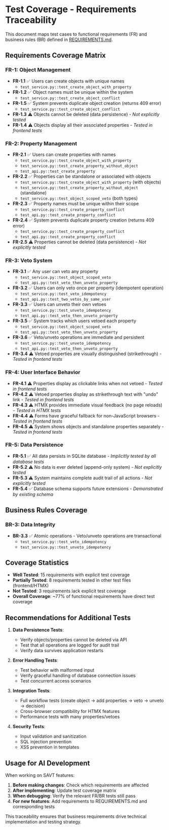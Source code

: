 # Test Coverage - Requirements Traceability

This document maps test cases to functional requirements (FR) and business rules (BR) defined in [REQUIREMENTS.md](./REQUIREMENTS.md).

## Requirements Coverage Matrix

### FR-1: Object Management
- **FR-1.1** ✅ Users can create objects with unique names
  - `test_service.py::test_create_object_with_property`
- **FR-1.2** ✅ Object names must be unique within the system
  - `test_service.py::test_create_object_conflict`
- **FR-1.5** ✅ System prevents duplicate object creation (returns 409 error)
  - `test_service.py::test_create_object_conflict`
- **FR-1.3** ⚠️ Objects cannot be deleted (data persistence) - *Not explicitly tested*
- **FR-1.4** ⚠️ Objects display all their associated properties - *Tested in frontend tests*

### FR-2: Property Management
- **FR-2.1** ✅ Users can create properties with names
  - `test_service.py::test_create_object_with_property`
  - `test_service.py::test_create_property_without_object`
  - `test_api.py::test_create_property`
- **FR-2.2** ✅ Properties can be standalone or associated with objects
  - `test_service.py::test_create_object_with_property` (with objects)
  - `test_service.py::test_create_property_without_object` (standalone)
  - `test_service.py::test_object_scoped_veto` (both types)
- **FR-2.3** ✅ Property names must be unique within their scope
  - `test_service.py::test_create_property_conflict`
  - `test_api.py::test_create_property_conflict`
- **FR-2.4** ✅ System prevents duplicate property creation (returns 409 error)
  - `test_service.py::test_create_property_conflict`
  - `test_api.py::test_create_property_conflict`
- **FR-2.5** ⚠️ Properties cannot be deleted (data persistence) - *Not explicitly tested*

### FR-3: Veto System  
- **FR-3.1** ✅ Any user can veto any property
  - `test_service.py::test_object_scoped_veto`
  - `test_api.py::test_veto_then_unveto_property`
- **FR-3.2** ✅ Users can only veto once per property (idempotent operation)
  - `test_service.py::test_veto_idempotency`
  - `test_api.py::test_two_vetos_by_same_user`
- **FR-3.3** ✅ Users can unveto their own vetoes
  - `test_service.py::test_unveto_idempotency`
  - `test_api.py::test_veto_then_unveto_property`
- **FR-3.5** ✅ System tracks which users vetoed each property
  - `test_service.py::test_object_scoped_veto`
  - `test_api.py::test_veto_then_unveto_property`
- **FR-3.6** ✅ Veto/unveto operations are immediate and persistent
  - `test_service.py::test_unveto_idempotency`
  - `test_api.py::test_veto_then_unveto_property`
- **FR-3.4** ⚠️ Vetoed properties are visually distinguished (strikethrough) - *Tested in frontend tests*

### FR-4: User Interface Behavior
- **FR-4.1** ⚠️ Properties display as clickable links when not vetoed - *Tested in frontend tests*
- **FR-4.2** ⚠️ Vetoed properties display as strikethrough text with "undo" link - *Tested in frontend tests*  
- **FR-4.3** ⚠️ HTMX provides immediate visual feedback (no page reloads) - *Tested in HTMX tests*
- **FR-4.4** ⚠️ Forms have graceful fallback for non-JavaScript browsers - *Tested in frontend tests*
- **FR-4.5** ⚠️ System shows objects and standalone properties separately - *Tested in frontend tests*

### FR-5: Data Persistence
- **FR-5.1** ✅ All data persists in SQLite database - *Implicitly tested by all database tests*
- **FR-5.2** ⚠️ No data is ever deleted (append-only system) - *Not explicitly tested*
- **FR-5.3** ⚠️ System maintains complete audit trail of all actions - *Not explicitly tested*
- **FR-5.4** ✅ Database schema supports future extensions - *Demonstrated by existing schema*

## Business Rules Coverage

### BR-3: Data Integrity
- **BR-3.3** ✅ Atomic operations - Veto/unveto operations are transactional
  - `test_service.py::test_veto_idempotency`
  - `test_service.py::test_unveto_idempotency`

## Coverage Statistics

- **Well Tested**: 15 requirements with explicit test coverage
- **Partially Tested**: 8 requirements tested in other test files (frontend/HTMX)
- **Not Tested**: 3 requirements lack explicit test coverage
- **Overall Coverage**: ~77% of functional requirements have direct test coverage

## Recommendations for Additional Tests

1. **Data Persistence Tests**:
   - Verify objects/properties cannot be deleted via API
   - Test that all operations are logged for audit trail
   - Verify data survives application restarts

2. **Error Handling Tests**:
   - Test behavior with malformed input
   - Verify graceful handling of database connection issues
   - Test concurrent access scenarios

3. **Integration Tests**:
   - Full workflow tests (create object → add properties → veto → unveto → decision)
   - Cross-browser compatibility for HTMX features
   - Performance tests with many properties/vetoes

4. **Security Tests**:
   - Input validation and sanitization
   - SQL injection prevention
   - XSS prevention in templates

## Usage for AI Development

When working on SAVT features:
1. **Before making changes**: Check which requirements are affected
2. **After implementing**: Update test coverage matrix
3. **When debugging**: Verify the relevant FR/BR tests still pass
4. **For new features**: Add requirements to REQUIREMENTS.md and corresponding tests

This traceability ensures that business requirements drive technical implementation and testing strategy.